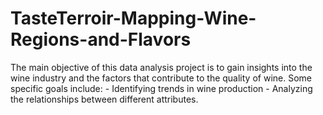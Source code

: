 # TasteTerroir-Mapping-Wine-Regions-and-Flavors
The main objective of this data analysis project is to gain insights into the wine industry and the factors that contribute to the quality of wine. Some specific goals include:  - Identifying trends in wine production - Analyzing the relationships between different attributes.
